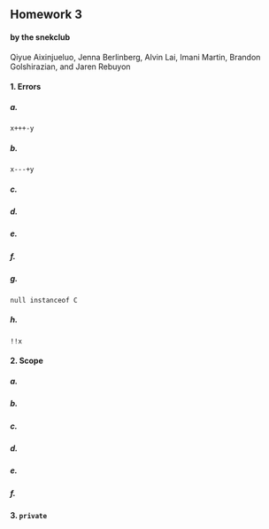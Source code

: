 ## Homework 3

#### by the snekclub
Qiyue Aixinjueluo, Jenna Berlinberg, Alvin Lai, Imani Martin, Brandon Golshirazian, and Jaren Rebuyon

#### 1. Errors

##### a.
`x+++-y`

##### b.
`x---+y`

##### c.

##### d.

##### e.

##### f.

##### g.
`null instanceof C`

##### h.
`!!x`

#### 2. Scope

##### a.

##### b.

##### c.

##### d.

##### e.

##### f.

#### 3. `private`
